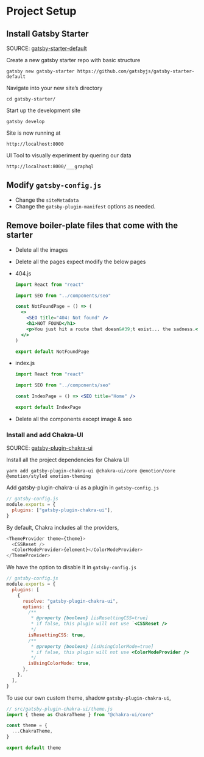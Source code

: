 # Project Setup

## Install Gatsby Starter

SOURCE: [gatsby-starter-default](https://github.com/gatsbyjs/gatsby-starter-default)

Create a new gatsby starter repo with basic structure

```shell
gatsby new gatsby-starter https://github.com/gatsbyjs/gatsby-starter-default
```

Navigate into your new site’s directory

```shell
cd gatsby-starter/
```

Start up the development site

```shell
gatsby develop
```

Site is now running at

```shell
http://localhost:8000
```

UI Tool to visually experiment by quering our data

```shell
http://localhost:8000/___graphql
```

## Modify `gatsby-config.js`

- Change the `siteMetadata`
- Change the `gatsby-plugin-manifest` options as needed.

## Remove boiler-plate files that come with the starter

- Delete all the images
- Delete all the pages expect modify the below pages
- 404.js

  ```jsx
  import React from "react"

  import SEO from "../components/seo"

  const NotFoundPage = () => (
    <>
      <SEO title="404: Not found" />
      <h1>NOT FOUND</h1>
      <p>You just hit a route that doesn&#39;t exist... the sadness.</p>
    </>
  )

  export default NotFoundPage
  ```
- index.js

  ```jsx
  import React from "react"

  import SEO from "../components/seo"

  const IndexPage = () => <SEO title="Home" />

  export default IndexPage
  ```
- Delete all the components except image & seo

### Install and add Chakra-UI

SOURCE: [gatsby-plugin-chakra-ui](https://github.com/chakra-ui/chakra-ui/tree/master/tooling/gatsby-plugin-chakra-ui)

Install all the project dependencies for Chakra UI

```shell
yarn add gatsby-plugin-chakra-ui @chakra-ui/core @emotion/core @emotion/styled emotion-theming
```

Add gatsby-plugin-chakra-ui as a plugin in `gatsby-config.js`

```js
// gatsby-config.js
module.exports = {
  plugins: ["gatsby-plugin-chakra-ui"],
}
```

By default, Chakra includes all the providers,

```js
<ThemeProvider theme={theme}>
  <CSSReset />
  <ColorModeProvider>{element}</ColorModeProvider>
</ThemeProvider>
```

We have the option to disable it in `gatsby-config.js`

```js
// gatsby-config.js
module.exports = {
  plugins: [
    {
      resolve: "gatsby-plugin-chakra-ui",
      options: {
        /**
         * @property {boolean} [isResettingCSS=true]
         * if false, this plugin will not use `<CSSReset />
         */
        isResettingCSS: true,
        /**
         * @property {boolean} [isUsingColorMode=true]
         * if false, this plugin will not use <ColorModeProvider />
         */
        isUsingColorMode: true,
      },
    },
  ],
}
```

To use our own custom theme, shadow `gatsby-plugin-chakra-ui`,

```js
// src/gatsby-plugin-chakra-ui/theme.js
import { theme as ChakraTheme } from "@chakra-ui/core"

const theme = {
  ...ChakraTheme,
}

export default theme
```
